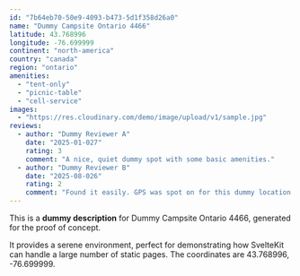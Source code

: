 ```yaml
---
id: "7b64eb70-50e9-4093-b473-5d1f358d26a0"
name: "Dummy Campsite Ontario 4466"
latitude: 43.768996
longitude: -76.699999
continent: "north-america"
country: "canada"
region: "ontario"
amenities:
  - "tent-only"
  - "picnic-table"
  - "cell-service"
images:
  - "https://res.cloudinary.com/demo/image/upload/v1/sample.jpg"
reviews:
  - author: "Dummy Reviewer A"
    date: "2025-01-027"
    rating: 3
    comment: "A nice, quiet dummy spot with some basic amenities."
  - author: "Dummy Reviewer B"
    date: "2025-08-026"
    rating: 2
    comment: "Found it easily. GPS was spot on for this dummy location."
---
```


This is a **dummy description** for Dummy Campsite Ontario 4466, generated for the proof of concept.

It provides a serene environment, perfect for demonstrating how SvelteKit can handle a large number of static pages. The coordinates are 43.768996, -76.699999.
